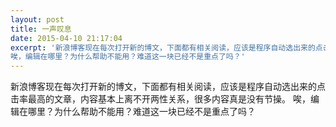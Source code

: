 ```yaml
---
layout: post
title: 一声叹息
date: 2015-04-10 21:17:04
excerpt: '新浪博客现在每次打开新的博文，下面都有相关阅读，应该是程序自动选出来的点击率最高的文章，内容基本上离不开两性关系，很多内容真是没有节操。
唉，编辑在哪里？为什么帮助不能用？难道这一块已经不是重点了吗？'
---
```




新浪博客现在每次打开新的博文，下面都有相关阅读，应该是程序自动选出来的点击率最高的文章，内容基本上离不开两性关系，很多内容真是没有节操。
唉，编辑在哪里？为什么帮助不能用？难道这一块已经不是重点了吗？


